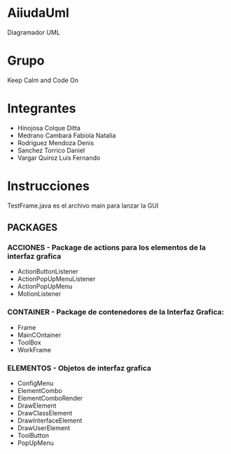 # AiiudaUml
Diagramador UML

# Grupo
Keep Calm and Code On

# Integrantes
* Hinojosa Colque Ditta
* Medrano Cambará Fabiola Natalia
* Rodriguez Mendoza Denis
* Sanchez Torrico Daniel
* Vargar Quiroz Luis Fernando

# Instrucciones
TestFrame.java es el archivo main para lanzar la GUI

## PACKAGES
### ACCIONES - Package de actions para los elementos de la interfaz grafica  

* ActionButtonListener
* ActionPopUpMenuListener
* ActionPopUpMenu
* MotionListener

### CONTAINER - Package de contenedores de la Interfaz Grafica:

* Frame
* MainCOntainer
* ToolBox
* WorkFrame

### ELEMENTOS - Objetos de interfaz grafica
* ConfigMenu
* ElementCombo
* ElementComboRender
* DrawElement
* DrawClassElement
* DrawInterfaceElement
* DrawUserElement
* ToolButton
* PopUpMenu
  

